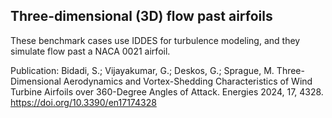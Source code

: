 <!-- This file is automatically compiled into the website. Begin headings with ## (or lower), not #, to avoid breaking the website heading hierarchy. -->

## Three-dimensional (3D) flow past airfoils

These benchmark cases use IDDES for turbulence modeling, and they simulate flow past a NACA 0021 airfoil.

Publication:
Bidadi, S.; Vijayakumar, G.; Deskos, G.; Sprague, M. Three-Dimensional Aerodynamics and Vortex-Shedding Characteristics of Wind Turbine Airfoils over 360-Degree Angles of Attack. Energies 2024, 17, 4328. https://doi.org/10.3390/en17174328 
